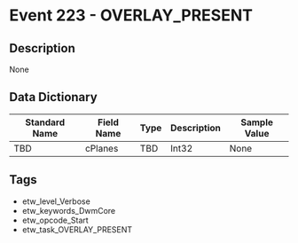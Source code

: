 # Event 223 - OVERLAY_PRESENT

## Description
None

## Data Dictionary
|Standard Name|Field Name|Type|Description|Sample Value|
|---|---|---|---|---|
|TBD|cPlanes|TBD|Int32|None|None|

## Tags
* etw_level_Verbose
* etw_keywords_DwmCore
* etw_opcode_Start
* etw_task_OVERLAY_PRESENT
